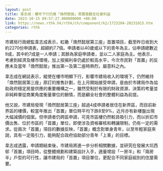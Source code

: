 ```yaml
---
layout: post
title: 韋志成：樓市下行仍推「煥然懿居」首置是顧全社會利益
date: 2023-10-15 09:57:27.000000000 +08:00
link: https://news.rthk.hk/rthk/ch/component/k2/1723204-20231015.htm
categories: rthk
---
```


市建局行政總監韋志成表示，紅磡「煥然懿居第三座」首置項目，截至昨日收到大約2270份申請表，超額約7.7倍。申請者以40歲或以下的青年為主，佔申請總數近9成，其中約7成是一人申請；其餘為家庭申請者，並以二人家庭為主。他表示，考慮到經濟及樓市環境，加上按揭利率仍處於較高水平，今次市民對「首置」的反應未及當年「煥然懿居」推出第一及第二座時熱烈，屬意料之內。

韋志成在網誌表示，縱使在樓市明顯下行，影響市建局收入的環境下，仍然維持「煥然懿居第三座」原訂的推售計劃，在上月開始接受申請，是由於市建局作為協助政府穩定房屋供應的重要機構之一，雖然受制於有限的財政資源，決策的考量並非純粹單從商業角度衡量單位的銷情，而是顧全社會的整體利益為前提。

他又說，市建局發現「煥然懿居第三座」超過4成申請者居住在新界區，而目前新界區的樓價，較當年推出「首置」單位時平均下跌8至9%，近月亦有新樓盤出現大幅減價的個案。但申請者仍跨區申請，可見市區樓仍然較具吸引力，而以折扣市價出售、位於市區的「首置」單位，即使涉及資格審核和轉讓限制，仍有一定的需求。從兩次「首置」項目的數據反映，「首置」概念對單身青年，以至年輕家庭來說，具有一定吸引力，能夠配合政府協助部分青年「上車」的目標。

韋志成透露，申請期結束後，市建局將進一步分析相關數據，並研究在發展大坑西邨「首置」項目時，從整體規劃和建築設計入手，適量增設「一房半」和「兩房半」戶型的可行性，讓市建局的「首置」項目單位，更配合不同家庭組別的住屋需要。
